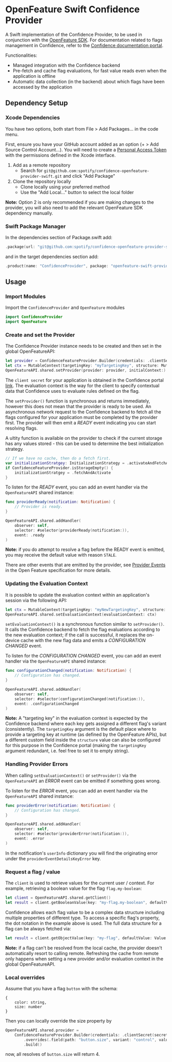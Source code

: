 # OpenFeature Swift Confidence Provider

A Swift implementation of the Confidence Provider, to be used in conjunction with the [OpenFeature SDK](https://openfeature.dev/docs/reference/concepts/provider).
For documentation related to flags management in Confidence, refer to the [Confidence documentation portal](https://confidence.spotify.com/platform/flags).

Functionalities:
- Managed integration with the Confidence backend
- Pre-fetch and cache flag evaluations, for fast value reads even when the application is offline
- Automatic data collection (in the backend) about which flags have been accessed by the application

## Dependency Setup

### Xcode Dependencies

You have two options, both start from File > Add Packages... in the code menu.

First, ensure you have your GitHub account added as an option (+ > Add Source Control Account...). You will need to create a [Personal Access Token](https://github.com/settings/tokens) with the permissions defined in the Xcode interface.

1. Add as a remote repository
    * Search for `git@github.com:spotify/confidence-openfeature-provider-swift.git` and click "Add Package"
2. Clone the repository locally
    * Clone locally using your preferred method
    * Use the "Add Local..." button to select the local folder

**Note:** Option 2 is only recommended if you are making changes to the provider, you will also need to add
the relevant OpenFeature SDK dependency manually.

### Swift Package Manager

<!---x-release-please-start-version-->
In the dependencies section of Package.swift add:
```swift
.package(url: "git@github.com:spotify/confidence-openfeature-provider-swift.git", from: "0.1.0")
```
<!---x-release-please-end-->

and in the target dependencies section add:
```swift
.product(name: "ConfidenceProvider", package: "openfeature-swift-provider"),
```

## Usage

### Import Modules

Import the `ConfidenceProvider` and `OpenFeature` modules

```swift
import ConfidenceProvider
import OpenFeature
```

### Create and set the Provider

The Confidence Provider instance needs to be created and then set in the global OpenFeatureAPI:
```swift
let provider = ConfidenceFeatureProvider.Builder(credentials: .clientSecret(secret: "mysecret")).build()
let ctx = MutableContext(targetingKey: "myTargetingKey", structure: MutableStructure())
OpenFeatureAPI.shared.setProvider(provider: provider, initialContext:)
```

The `client secret` for your application is obtained in the Confidence portal [link](https://confidence.spotify.com/platform/flags/resolve-flags#creating-a-flag-client).
The evaluation context is the way for the client to specify contextual data that Confidence uses to evaluate rules defined on the flag.

The `setProvider()` function is synchronous and returns immediately, however this does not mean that the provider is ready to be used. An asynchronous network request to the Confidence backend to fetch all the flags configured for your application must be completed by the provider first. The provider will then emit a _READY_ event indicating you can start resolving flags.

A ultity function is available on the provider to check if the current storage has any values stored - this can be used to determine the best initialization strategy.
```swift
// If we have no cache, then do a fetch first.
var initializationStratgey: InitializationStrategy = .activateAndFetchAsync
if ConfidenceFeatureProvider.isStorageEmpty() {
    initializationStratgey = .fetchAndActivate
}
```

To listen for the _READY_ event, you can add an event handler via the `OpenFeatureAPI` shared instance:
```swift
func providerReady(notification: Notification) {
    // Provider is ready.
}

OpenFeatureAPI.shared.addHandler(
    observer: self,
    selector: #selector(providerReady(notification:)),
    event: .ready
)
```

**Note:** if you do attempt to resolve a flag before the READY event is emitted, you may receive the default value with reason `STALE`.

There are other events that are emitted by the provider, see [Provider Events](https://openfeature.dev/specification/types#provider-events) in the Open Feature specification for more details.

### Updating the Evaluation Context

It is possible to update the evaluation context within an application's session via the following API:
```swift
let ctx = MutableContext(targetingKey: "myNewTargetingKey", structure: MutableStructure())
OpenFeatureAPI.shared.setEvaluationContext(evaluationContext: ctx)
```

`setEvaluationContext()` is a synchronous function similar to `setProvider()`. It calls the Confidence backend to fetch the flag evaluations according to the new evaluation context; if the call is successful, it replaces the on-device cache with the new flag data and emits a _CONFIGURATION CHANGED_ event.

To listen for the _CONFIGURATION CHANGED_ event, you can add an event handler via the `OpenFeatureAPI` shared instance:
```swift
func configurationChanged(notification: Notification) {
    // Configuration has changed.
}

OpenFeatureAPI.shared.addHandler(
    observer: self,
    selector: #selector(configurationChanged(notification:)),
    event: .configurationChanged
)
```

**Note:** A "targeting key" in the evaluation context is expected by the Confidence backend where each key gets assigned a different flag's variant (consistently). The `targetingKey` argument is the default place where to provide a targeting key at runtime (as defined by the OpenFeature APIs), but a different custom field inside the `structure` value can also be configured for this purpose in the Confidence portal (making the `targetingKey` argument redundant, i.e. feel free to set it to empty string).

### Handling Provider Errors

When calling `setEvaluationContext()` or `setProvider()` via the `OpenFeatureAPI` an _ERROR_ event can be emitted if something goes wrong.

To listen for the _ERROR_ event, you can add an event handler via the `OpenFeatureAPI` shared instance:
```swift
func providerError(notification: Notification) {
    // Configuration has changed.
}

OpenFeatureAPI.shared.addHandler(
    observer: self,
    selector: #selector(providerError(notification:)),
    event: .error
)
```

In the notification's `userInfo` dictionary you will find the originating error under the `providerEventDetailsKeyError` key.

### Request a flag / value

The `client` is used to retrieve values for the current user / context. For example, retrieving a boolean value for the
flag `flag.my-boolean`:

```swift
let client = OpenFeatureAPI.shared.getClient()
let result = client.getBooleanValue(key: "my-flag.my-boolean", defaultValue: false)
```

Confidence allows each flag value to be a complex data structure including multiple properties of different type. To access a specific flag's property, the dot notation in the example above is used. The full data structure for a flag can be always fetched via:
```swift
let result = client.getObjectValue(key: "my-flag", defaultValue: Value.null)
```

**Note:** if a flag can't be resolved from the local cache, the provider doesn't automatically resort to calling remote. Refreshing the cache from remote only happens when setting a new provider and/or evaluation context in the global OpenFeatureAPI.


### Local overrides

Assume that you have a flag `button` with the schema:
```
{
    color: string,
    size: number
}
```

Then you can locally override the size property by

```swift
OpenFeatureAPI.shared.provider =
    ConfidenceFeatureProvider.Builder(credentials: .clientSecret(secret: "mysecret"))
        .overrides(.field(path: "button.size", variant: "control", value: .integer(4)))
        .build()
```

now, all resolves of `button.size` will return 4.
